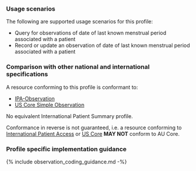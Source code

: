 ### Usage scenarios

The following are supported usage scenarios for this profile:

- Query for observations of date of last known menstrual period associated with a patient
- Record or update an observation of date of last known menstrual period associated with a patient


### Comparison with other national and international specifications

A resource conforming to this profile is conformant to:
- [IPA-Observation](https://build.fhir.org/ig/HL7/fhir-ipa/StructureDefinition-ipa-observation.html)
- [US Core Simple Observation](http://hl7.org/fhir/us/core/StructureDefinition/us-core-simple-observation)

No equivalent International Patient Summary profile.

Conformance in reverse is not guaranteed, i.e. a resource conforming to [International Patient Access](https://build.fhir.org/ig/HL7/fhir-ipa) or [US Core](http://hl7.org/fhir/us/core) **MAY NOT** conform to AU Core.


### Profile specific implementation guidance
{% include observation_coding_guidance.md -%}




